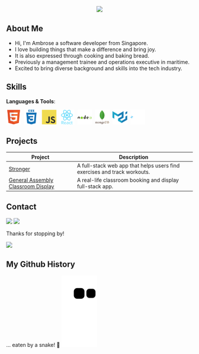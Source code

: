 <div id="header" align="center">
  <a href="https://github.com/landevale/">
   <img src="https://thumbs.gfycat.com/MeagerHardtofindAlbertosaurus-size_restricted.gif" width="400"/>
  </a>
  </div>

## About Me

- Hi, I'm Ambrose a software developer from Singapore.
- I love building things that make a difference and bring joy.
- It is also expressed through cooking and baking bread.
- Previously a management trainee and operations executive in maritime.
- Excited to bring diverse background and skills into the tech industry.


## Skills

<!-- Skills Section Start -->

<!-- Keep the below icons in the same order -->

<!-- List of technical skills -->

**Languages & Tools**:
<div>
  <img src="https://github.com/devicons/devicon/blob/master/icons/html5/html5-original.svg" title="HTML5" alt="HTML" width="40" height="40"/>&nbsp;
  <img src="https://github.com/devicons/devicon/blob/master/icons/css3/css3-plain-wordmark.svg"  title="CSS3" alt="CSS" width="40" height="40"/>&nbsp;
  <img src="https://github.com/devicons/devicon/blob/master/icons/javascript/javascript-original.svg" title="JavaScript" alt="JavaScript" width="40" height="40"/>&nbsp;
  <img src="https://github.com/devicons/devicon/blob/master/icons/react/react-original-wordmark.svg" title="React" alt="React" width="40" height="40"/>&nbsp;
   <img src="https://github.com/devicons/devicon/blob/master/icons/nodejs/nodejs-original-wordmark.svg" title="NodeJS" alt="NodeJS" width="40" height="40"/>&nbsp;
  <img src="https://github.com/devicons/devicon/blob/master/icons/mongodb/mongodb-original-wordmark.svg" title="MongoDB" alt="MongoDB" width="40" height="40"/>&nbsp;
  <img src="https://github.com/devicons/devicon/blob/master/icons/materialui/materialui-original.svg" title="Material UI" alt="Material UI" width="40" height="40"/>&nbsp;
  <img src="https://github.com/devicons/devicon/blob/master/icons/tailwindcss/tailwindcss-original-wordmark.svg" title="TailwindCSS" alt="TailwindCSS" width="40" height="40"/>&nbsp;

  
  
<!-- Skills Section End -->

## Projects

<!-- Project Section Start -->

<!-- Keep the project table in the same format -->

| Project                                                        | Description                                                                           |
| ------------------------------------------------------------ | ------------------------------------------------------------------------------------- |
| [Stronger](https://github.com/landevale/stronger) | A full-stack web app that helps users find exercises and track workouts. |
| [General Assembly Classroom Display](https://github.com/landevale/project3) | A real-life classroom booking and display full-stack app. |

<!-- Project Section End -->

## Contact


<a href = "https://linkedin.com/in/ambroseheng"><img src="https://img.shields.io/badge/LinkedIn-0077B5?style=for-the-badge&logo=linkedin&logoColor=white" /></a>
<a href = "mailto:ambroseheng@gmail.com"><img src="https://img.shields.io/badge/Gmail-D14836?style=for-the-badge&logo=gmail&logoColor=white" /></a>

Thanks for stopping by!
  
<img src="https://i.imgur.com/KEf8ez7.png" />
  

## My Github History  
... eaten by a snake! 🐍
  ![Snake animation](https://github.com/landevale/landevale/blob/output/github-contribution-grid-snake.svg)

<!--
**landevale/landevale** is a ✨ _special_ ✨ repository because its `README.md` (this file) appears on your GitHub profile.

### Hello there 👋

Here are some ideas to get you started:

- 🔭 I’m currently working on ...
- 🌱 I’m currently learning ...
- 👯 I’m looking to collaborate on ...
- 🤔 I’m looking for help with ...
- 💬 Ask me about ...
- 📫 How to reach me: ...
- 😄 Pronouns: ...
- ⚡ Fun fact: ...

- 💻 **Programming Languages**: [Skills, separated by commas]
- 📊 **Data Analytics**: [Skills, separated by commas]
- 🎨 **Design Tools**: [Skills, separated by commas]

- 📧 Email: [Your Email Address]
- 🔗 [LinkedIn](https://linkedin.com/in/ambroseheng)
-->

